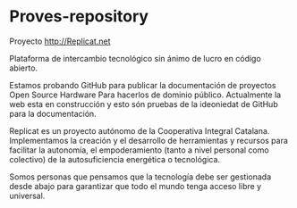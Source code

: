 Proves-repository
=================

Proyecto http://Replicat.net 

Plataforma de intercambio tecnológico sin ánimo de lucro en código abierto.

Estamos probando GitHub para publicar la documentación de proyectos Open Source Hardware
Para hacerlos de dominio público. Actualmente la web esta en construcción y
esto són pruebas de la ideoniedat de GitHub para la documentación.

Replicat es un proyecto autónomo de la Cooperativa Integral Catalana. 
Implementamos la creación y el desarrollo de herramientas y recursos para 
facilitar la autonomía, el empoderamiento (tanto a nivel personal como 
colectivo) de la autosuficiencia energética o tecnológica.

Somos personas que pensamos que la tecnología debe ser gestionada desde abajo 
para garantizar que todo el mundo tenga acceso libre y universal.




